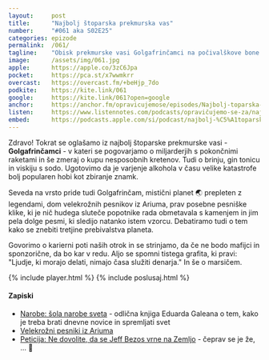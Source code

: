 ```yaml
---
layout: 	post
title:  	"Najbolj štoparska prekmurska vas"
number: 	"#061 aka S02E25"
categories:	epizode
permalink:	/061/
tagline: 	"Obisk prekmurske vasi Golgafrinčamci na počivalškove bone je dobro del vsem nam. Zato smo se pogovarjali o planetu Golgafrinčam in varjenju alkohola."
image:		/assets/img/061.jpg
apple:		https://apple.co/3zC6Jpa
pocket:		https://pca.st/x7wwmkrr
overcast:	https://overcast.fm/+beHjp_7do
podkite:	https://kite.link/061
google:		https://kite.link/061?open=google
anchor:		https://anchor.fm/opravicujemose/episodes/Najbolj-toparska-prekmurska-vas-e150boj/a-a679jqh
listen:		https://www.listennotes.com/podcasts/opravičujemo-se-za/najbolj-štoparska-prekmurska-Bdm-RlinMtP/embed/
embed:		https://podcasts.apple.com/si/podcast/najbolj-%C5%A1toparska-prekmurska-vas/id1514750013?i=1000530002301
---
```


Zdravo! Tokrat se oglašamo iz najbolj štoparske prekmurske vasi - **Golgafrinčamci** - v kateri se pogovarjamo o miljarderjih s pokončnimi raketami in še zmeraj o kupu nesposobnih kretenov. Tudi o brinju, gin tonicu in viskiju s sodo. Ugotovimo da je varjenje alkohola v času velike katastrofe bolj popularen hobi kot zbiranje znamk. 

Seveda na vrsto pride tudi Golgafrinčam, mistični planet 🌏 prepleten z legendami, dom velekrožnih pesnikov iz Ariuma, prav posebne pesniške klike, ki je nič hudega sluteče popotnike rada obmetavala s kamenjem in jim pela dolge pesmi, ki sledijo natanko istem vzorcu. Debatiramo tudi o tem kako se znebiti tretjine prebivalstva planeta. 

Govorimo o karierni poti naših otrok in se strinjamo, da če ne bodo mafijci in sponzorične, da bo kar v redu. Aljo se spomni tistega grafita, ki pravi: "Ljudje, ki morajo delati, nimajo časa služiti denarja." In še o marsičem. 

{% include player.html %}
{% include poslusaj.html %}

<!--break-->

#### Zapiski

- [Narobe: šola narobe sveta](https://www.emka.si/webapp/wcs/stores/servlet/sl/emkasi/narobe-sola-narobe-sveta-480028-pr) - odlična knjiga Eduarda Galeana o tem, kako je treba brati dnevne novice in spremljati svet
- [Velekrožni pesniki iz Ariuma](https://hitchhikers.fandom.com/wiki/Great_Circling_Poets_of_Arium)
- [Peticija: Ne dovolite, da se Jeff Bezos vrne na Zemljo](https://www.change.org/p/the-proletariat-do-not-allow-jeff-bezos-to-return-to-earth) - čeprav se je že, ... 🤷